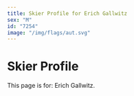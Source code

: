```yaml
---
title: Skier Profile for Erich Gallwitz
sex: "M"
id: "7254"
image: "/img/flags/aut.svg" 
---
```


# Skier Profile

This page is for: Erich Gallwitz.
    